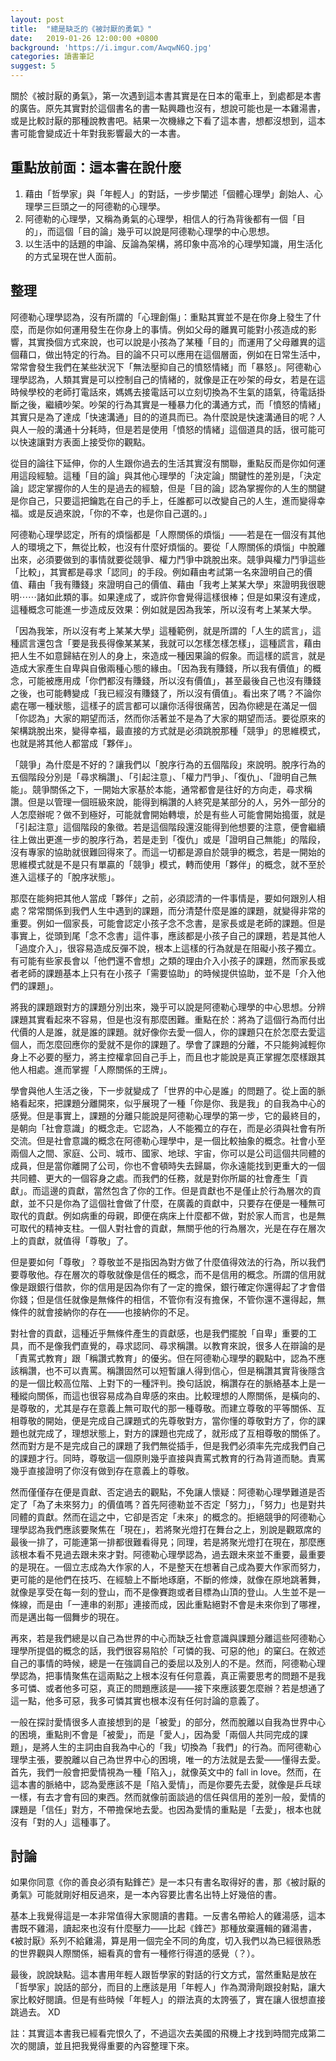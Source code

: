 ```yaml
---
layout: post
title:  "總是缺乏的《被討厭的勇氣》"
date:   2019-01-26 12:00:00 +0800
background: 'https://i.imgur.com/AwqwN6Q.jpg'
categories: 讀書筆記
suggest: 5
---
```


關於《被討厭的勇氣》，第一次遇到這本書其實是在日本的電車上，到處都是本書的廣告。原先其實對於這個書名的書一點興趣也沒有，想說可能也是一本雞湯書，或是比較討厭的那種說教書吧。結果一次機緣之下看了這本書，想都沒想到，這本書可能會變成近十年對我影響最大的一本書。

## 重點放前面：這本書在說什麼

1. 藉由「哲學家」與「年輕人」的對話，一步步闡述「個體心理學」創始人、心理學三巨頭之一的阿德勒的心理學。
2. 阿德勒的心理學，又稱為勇氣的心理學，相信人的行為背後都有一個「目的」，而這個「目的論」幾乎可以說是阿德勒心理學的中心思想。
3. 以生活中的話題的申論、反論為架構，將印象中高冷的心理學知識，用生活化的方式呈現在世人面前。

## 整理

阿德勒心理學認為，沒有所謂的「心理創傷」：重點其實並不是在你身上發生了什麼，而是你如何運用發生在你身上的事情。例如父母的離異可能對小孩造成的影響，其實換個方式來說，也可以說是小孩為了某種「目的」而運用了父母離異的這個藉口，做出特定的行為。目的論不只可以應用在這個層面，例如在日常生活中，常常會發生我們在某些狀況下「無法壓抑自己的憤怒情緒」而「暴怒」。阿德勒心理學認為，人類其實是可以控制自己的情緒的，就像是正在吵架的母女，若是在這時候學校的老師打電話來，媽媽去接電話可以立刻切換為不生氣的語氣，待電話掛斷之後，繼續吵架。吵架的行為其實是一種暴力化的溝通方式，而「憤怒的情緒」其實只是為了達成「快速溝通」目的的道具而已。為什麼說是快速溝通目的呢？人與人一般的溝通十分耗時，但是若是使用「憤怒的情緒」這個道具的話，很可能可以快速讓對方表面上接受你的觀點。

從目的論往下延伸，你的人生跟你過去的生活其實沒有關聯，重點反而是你如何運用這段經驗。這種「目的論」與其他心理學的「決定論」關鍵性的差別是，「決定論」認定掌握你的人生的是過去的經驗，但是「目的論」認為掌握你的人生的關鍵是你自己，只要這把鑰匙在自己的手上，任誰都可以改變自己的人生，進而變得幸福。或是反過來說，「你的不幸，也是你自己選的。」

阿德勒心理學認定，所有的煩惱都是「人際關係的煩惱」——若是在一個沒有其他人的環境之下，無從比較，也沒有什麼好煩惱的。要從「人際關係的煩惱」中脫離出來，必須要做到的事情就要從競爭、權力鬥爭中跳脫出來。競爭與權力鬥爭這些「比較」，其實都是尋求「認同」的手段。例如藉由考試第一名來證明自己的價值、藉由「我有賺錢」來證明自己的價值、藉由「我考上某某大學」來證明我很聰明⋯⋯諸如此類的事。如果達成了，或許你會覺得這樣很棒；但是如果沒有達成，這種概念可能進一步造成反效果：例如就是因為我笨，所以沒有考上某某大學。

「因為我笨，所以沒有考上某某大學」這種範例，就是所謂的「人生的謊言」，這種謊言還包含「要是我長得像某某某，我就可以怎樣怎樣怎樣」，這種謊言，藉由把人生不如意歸結在別人的身上，來造成一種因果論的假象。而這樣的謊言，就是造成大家產生自卑與自傲兩種心態的緣由。「因為我有賺錢，所以我有價值」的概念，可能被應用成「你們都沒有賺錢，所以沒有價值」，甚至最後自己也沒有賺錢之後，也可能轉變成「我已經沒有賺錢了，所以沒有價值」。看出來了嗎？不論你處在哪一種狀態，這樣子的謊言都可以讓你活得很痛苦，因為你總是在滿足一個「你認為」大家的期望而活，然而你活著並不是為了大家的期望而活。要從原來的架構跳脫出來，變得幸福，最直接的方式就是必須跳脫那種「競爭」的思維模式，也就是將其他人都當成「夥伴」。

「競爭」為什麼是不好的？讓我們以「脫序行為的五個階段」來說明。脫序行為的五個階段分別是「尋求稱讚」、「引起注意」、「權力鬥爭」、「復仇」、「證明自己無能」。競爭關係之下，一開始大家基於本能，通常都會是往好的方向走，尋求稱讚。但是以管理一個班級來說，能得到稱讚的人終究是某部分的人，另外一部分的人怎麼辦呢？做不到極好，可能就會開始轉壞，於是有些人可能會開始搗蛋，就是「引起注意」這個階段的象徵。若是這個階段還沒能得到他想要的注意，便會繼續往上做出更進一步的脫序行為，若是走到「復仇」或是「證明自己無能」的階段，沒有專家的協助就很難回得來了。而這一切都是源自於競爭的概念，若是一開始的思維模式就是不是只有單贏的「競爭」模式，轉而使用「夥伴」的概念，就不至於進入這樣子的「脫序狀態」。

那麼在能夠把其他人當成「夥伴」之前，必須認清的一件事情是，要如何跟別人相處？常常關係到我們人生中遇到的課題，而分清楚什麼是誰的課題，就變得非常的重要。例如一個家長，可能會認定小孩子念不念書，是家長或是老師的課題。但是事實上，從頭到尾「念不念書」這件事，應該都是小孩子自己的課題，若是其他人「過度介入」，很容易造成反彈不說，根本上這樣的行為就是在阻礙小孩子獨立。有可能有些家長會以「他們還不會想」之類的理由介入小孩子的課題，然而家長或者老師的課題基本上只有在小孩子「需要協助」的時候提供協助，並不是「介入他們的課題」。

將我的課題跟對方的課題分別出來，幾乎可以說是阿德勒心理學的中心思想。分辨課題其實看起來不容易，但是也沒有那麼困難。重點在於：將為了這個行為而付出代價的人是誰，就是誰的課題。就好像你去愛一個人，你的課題只在於怎麼去愛這個人，而怎麼回應你的愛就不是你的課題了。學會了課題的分離，不只能夠減輕你身上不必要的壓力，將主控權拿回自己手上，而且也才能說是真正掌握怎麼樣跟其他人相處。進而掌握「人際關係的王牌」。

學會與他人生活之後，下一步就變成了「世界的中心是誰」的問題了。從上面的脈絡看起來，把課題分離開來，似乎展現了一種「你是你、我是我」的自我為中心的感覺。但是事實上，課題的分離只能說是阿德勒心理學的第一步，它的最終目的，是朝向「社會意識」的概念走。它認為，人不能獨立的存在，而是必須與社會有所交流。但是社會意識的概念在阿德勒心理學中，是一個比較抽象的概念。社會小至兩個人之間、家庭、公司、城市、國家、地球、宇宙，你可以是公司這個共同體的成員，但是當你離開了公司，你也不會頓時失去歸屬，你永遠能找到更重大的一個共同體、更大的一個容身之處。而我們的任務，就是對你所屬的社會產生「貢獻」。而這邊的貢獻，當然包含了你的工作。但是貢獻也不是僅止於行為層次的貢獻，並不只是你為了這個社會做了什麼，在廣義的貢獻中，只要存在便是一種無可取代的貢獻。例如病重的母親，即便在病床上什麼都不做，對於家人而言，也是無可取代的精神支柱。一個人對社會的貢獻，無關乎他的行為層次，光是在存在層次上的貢獻，就值得「尊敬」了。

但是要如何「尊敬」？尊敬並不是指因為對方做了什麼值得效法的行為，所以我們要尊敬他。存在層次的尊敬就像是信任的概念，而不是信用的概念。所謂的信用就像是跟銀行借款，你的信用是因為你有了一定的擔保，銀行確定你還得起了才會借你錢；但是信任就像是無條件的相信，不管你有沒有擔保，不管你還不還得起，無條件的就會接納你的存在——也接納你的不足。

對社會的貢獻，這種近乎無條件產生的貢獻感，也是我們擺脫「自卑」重要的工具，而不是像我們直覺的，尋求認同、尋求稱讚。以教育來說，很多人在辯論的是「責罵式教育」跟「稱讚式教育」的優劣。但在阿德勒心理學的觀點中，認為不應該稱讚，也不可以責罵。稱讚固然可以短暫讓人得到信心，但是稱讚其實背後隱含的是一個比較高位階、上對下的一種評判。換句話說，稱讚存在的脈絡基本上是一種縱向關係，而這也很容易成為自卑感的來由。比較理想的人際關係，是橫向的、是尊敬的，尤其是存在意義上無可取代的那一種尊敬。而建立尊敬的平等關係、互相尊敬的開始，便是完成自己課題式的先尊敬對方，當你懂的尊敬對方了，你的課題也就完成了，理想狀態上，對方的課題也完成了，就形成了互相尊敬的關係了。然而對方是不是完成自己的課題了我們無從插手，但是我們必須率先完成我們自己的課題才行。同時，尊敬這一個原則幾乎直接與責罵式教育的行為背道而馳。責罵幾乎直接證明了你沒有做到存在意義上的尊敬。

然而僅僅存在便是貢獻、否定過去的觀點，不免讓人懷疑：阿德勒心理學難道是否定了「為了未來努力」的價值嗎？首先阿德勒並不否定「努力」，「努力」也是對共同體的貢獻。然而在這之中，它卻是否定「未來」的概念的。拒絕競爭的阿德勒心理學認為我們應該要聚焦在「現在」，若將聚光燈打在舞台之上，別說是觀眾席的最後一排了，可能連第一排都很難看得見；同理，若是將聚光燈打在現在，那麼應該根本看不見過去跟未來才對。阿德勒心理學認為，過去跟未來並不重要，最重要的是現在。一個立志成為大作家的人，不是整天在想著自己成為要大作家而努力，更可能的是他們在技巧、在經驗上不斷地琢磨，不斷的修煉，就像在原地跳著舞，就像是享受在每一刻的登山，而不是像賽跑或者目標為山頂的登山。人生並不是一條線，而是由「一連串的剎那」連接而成，因此重點絕對不會是未來你到了哪裡，而是邁出每一個舞步的現在。

再來，若是我們總是以自己為世界的中心而缺乏社會意識與課題分離這些阿德勒心理學所提倡的概念的話，我們很容易陷於「可憐的我、可惡的他」的窠臼。在敘述自己的事情的時候，總是一在強調自己的委屈以及別人的不是。然而，阿德勒心理學認為，把事情聚焦在這兩點之上根本沒有任何意義，真正需要思考的問題不是我多可憐、或者他多可惡，真正的問題應該是——接下來應該要怎麼辦？若是想通了這一點，他多可惡，我多可憐其實也根本沒有任何討論的意義了。

一般在探討愛情很多人直接想到的是「被愛」的部分，然而脫離以自我為世界中心的困境，重點則不會是「被愛」，而是「愛人」，因為愛「兩個人共同完成的課題」，是將人生的主詞由自我為中心的「我」切換為「我們」的行為。而阿德勒心理學主張，要脫離以自己為世界中心的困境，唯一的方法就是去愛——懂得去愛。首先，我們一般會把愛情視為一種「陷入」，就像英文中的 fall in love。然而，在這本書的脈絡中，認為愛應該不是「陷入愛情」，而是你要先去愛，就像是乒乓球一樣，有去才會有回的東西。然而就像前面談過的信任與信用的差別一般，愛情的課題是「信任」對方，不帶擔保地去愛。也因為愛情的重點是「去愛」，根本也就沒有「對的人」這種事了。

## 討論

如果你同意《你的善良必須有點鋒芒》是一本只有書名取得好的書，那《被討厭的勇氣》可能就剛好相反過來，是一本內容要比書名出特上好幾倍的書。

基本上我覺得這是一本非常值得大家閱讀的書籍。一反書名帶給人的雞湯感，這本書既不雞湯，讀起來也沒有什麼壓力——比起《鋒芒》那種放棄邏輯的雞湯書，《被討厭》系列不給雞湯，算是用一個完全不同的角度，切入我們以為已經很熟悉的世界觀與人際關係，細看真的會有一種修行得道的感覺（？）。

最後，說說缺點。這本書用年輕人跟哲學家的對話的行文方式，當然重點是放在「哲學家」說話的部分，而目的上應該是用「年輕人」作為潤滑劑跟投射點，讓大家比較好閱讀。但是有些時候「年輕人」的辯法真的太誇張了，實在讓人很想直接跳過去。 XD

註：其實這本書我已經看完恨久了，不過這次去美國的飛機上才找到時間完成第二次的閱讀，並且把我覺得重要的內容整理下來。
